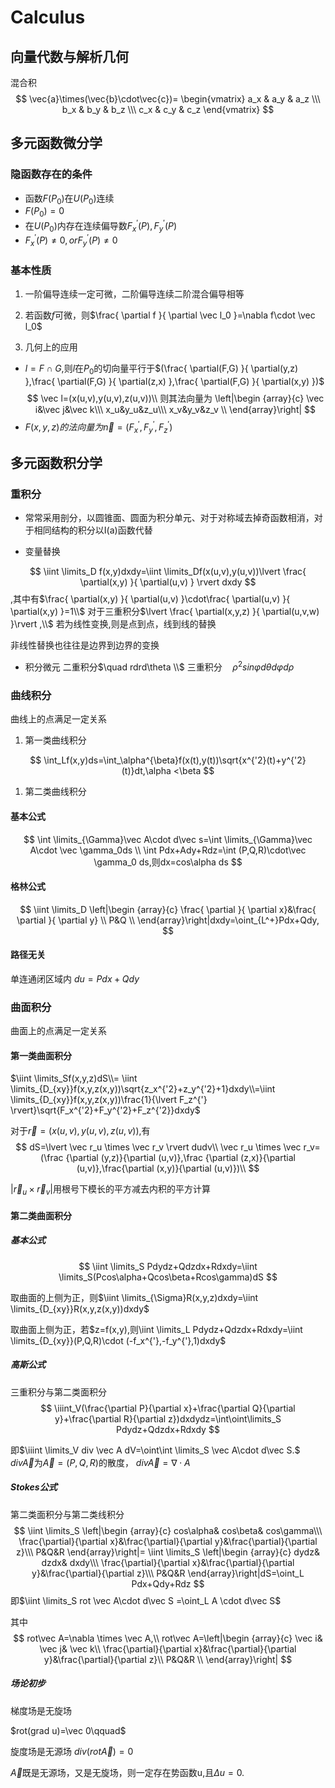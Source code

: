# Calculus

## 向量代数与解析几何

混合积
$$
\vec{a}\times(\vec{b}\cdot\vec{c})=
\begin{vmatrix}
a_x & a_y & a_z \\\
b_x & b_y & b_z \\\
c_x & c_y & c_z
\end{vmatrix}
$$

## 多元函数微分学

### 隐函数存在的条件

* 函数$F(P_0)$在$U(P_0)$连续
* $F(P_0)=0$
* 在$U(P_0)$内存在连续偏导数$F_x^{'}(P),F_y^{'}(P)$
* $F_x^{'}(P)\neq0,orF_y^{'}(P)\neq0$

### 基本性质

1. 一阶偏导连续一定可微，二阶偏导连续二阶混合偏导相等

2. 若函数$f$可微，则$\frac{ \partial f }{ \partial \vec l_0 }=\nabla f\cdot \vec l_0$

3. 几何上的应用

* $l=F \cap G$,则$l$在$P_0$的切向量平行于$(\frac{ \partial(F,G) }{ \partial(y,z) },\frac{ \partial(F,G) }{ \partial(z,x) },\frac{ \partial(F,G) }{ \partial(x,y) })$
   $$
   \vec l=(x(u,v),y(u,v),z(u,v))\\
   则其法向量为
   \left|\begin {array}{c}
   \vec i&\vec j&\vec k\\\
   x_u&y_u&z_u\\\
   x_v&y_v&z_v \\
   \end{array}\right|
   $$
* $F(x,y,z)的法向量为\vec n=(F_x^{'},F_y^{'},F_z^{'})$

## 多元函数积分学

### 重积分

* 常常采用剖分，以圆锥面、圆面为积分单元、对于对称域去掉奇函数相消，对于相同结构的积分以I(a)函数代替

* 变量替换

$$
\iint \limits_D f(x,y)dxdy=\iint \limits_Df(x(u,v),y(u,v))\lvert \frac{ \partial(x,y) }{ \partial(u,v) } \rvert  dxdy
$$
,其中有$\frac{ \partial(x,y) }{ \partial(u,v) }\cdot\frac{ \partial(u,v) }{ \partial(x,y) }=1\\$
对于三重积分$\lvert \frac{ \partial(x,y,z) }{ \partial(u,v,w) }\rvert ,\\$
若为线性变换,则是点到点，线到线的替换

非线性替换也往往是边界到边界的变换

* 积分微元
  二重积分$\quad rdrd\theta \\$ 
  三重积分$\quad \rho^2sin\varphi d\theta d\varphi d\rho$

### 曲线积分

曲线上的点满足一定关系

1. 第一类曲线积分

$$
\int_Lf(x,y)ds=\int_\alpha^{\beta}f(x(t),y(t))\sqrt{x^{'2}(t)+y^{'2}(t)}dt,\alpha <\beta
$$

1. 第二类曲线积分

#### 基本公式

$$
\int \limits_{\Gamma}\vec A\cdot d\vec s=\int \limits_{\Gamma}\vec A\cdot \vec \gamma_0ds
\\
\int Pdx+Ady+Rdz=\int (P,Q,R)\cdot\vec \gamma_0 ds,则dx=cos\alpha ds
$$

#### 格林公式

$$
\iint \limits_D \left|\begin {array}{c}
\frac{ \partial }{ \partial x}&\frac{ \partial }{ \partial y} \\
P&Q \\
\end{array}\right|dxdy=\oint_{L^+}Pdx+Qdy,
$$

#### 路径无关

单连通闭区域内  $du=Pdx+Qdy$

### 曲面积分

曲面上的点满足一定关系

#### 第一类曲面积分

$\iint \limits_Sf(x,y,z)dS\\= \iint \limits_{D_{xy}}f(x,y,z(x,y))\sqrt{z_x^{'2}+z_y^{'2}+1}dxdy\\=\iint \limits_{D_{xy}}f(x,y,z(x,y))\frac{1}{\lvert F_z^{'} \rvert}\sqrt{F_x^{'2}+F_y^{'2}+F_z^{'2}}dxdy$

对于$\vec r=(x(u,v),y(u,v),z(u,v)),$有
$$
dS=\lvert \vec r_u \times \vec r_v \rvert dudv\\
\vec r_u \times \vec r_v=(\frac {\partial (y,z)}{\partial (u,v)},\frac {\partial (z,x)}{\partial (u,v)},\frac{\partial (x,y)}{\partial (u,v)})\\
$$

$\lvert \vec r_u \times \vec r_v \rvert$用根号下模长的平方减去内积的平方计算

#### 第二类曲面积分

##### 基本公式

$$
\iint \limits_S Pdydz+Qdzdx+Rdxdy=\iint \limits_S(Pcos\alpha+Qcos\beta+Rcos\gamma)dS
$$

取曲面的上侧为正，则$\iint \limits_{\Sigma}R(x,y,z)dxdy=\iint \limits_{D_{xy}}R(x,y,z(x,y))dxdy$

取曲面上侧为正，若$z=f(x,y),则\iint \limits_L Pdydz+Qdzdx+Rdxdy=\iint \limits_{D_{xy}}(P,Q,R)\cdot (-f_x^{'},-f_y^{'},1)dxdy$

##### 高斯公式

三重积分与第二类面积分
$$
\iiint_V(\frac{\partial P}{\partial x}+\frac{\partial Q}{\partial y}+\frac{\partial R}{\partial z})dxdydz=\int\oint\limits_S  Pdydz+Qdzdx+Rdxdy
$$

即$\iiint \limits_V div \vec A dV=\oint\int \limits_S \vec A\cdot d\vec S.$
$div \vec A$为$\vec A=(P,Q,R)$的散度，
$div \vec A=\nabla \cdot A$

##### Stokes公式

第二类面积分与第二类线积分
$$
\iint \limits_S \left|\begin {array}{c}
cos\alpha& cos\beta& cos\gamma\\\
\frac{\partial}{\partial x}&\frac{\partial}{\partial y}&\frac{\partial}{\partial z}\\\
P&Q&R
\end{array}\right|= \iint \limits_S \left|\begin {array}{c}
dydz& dzdx& dxdy\\\
\frac{\partial}{\partial x}&\frac{\partial}{\partial y}&\frac{\partial}{\partial z}\\\
P&Q&R 
\end{array}\right|dS=\oint_L Pdx+Qdy+Rdz
$$
即$\iint \limits_S rot \vec A\cdot d\vec S =\oint_L A \cdot d\vec S$

其中
$$
rot\vec A=\nabla \times \vec A,\\
rot\vec A=\left|\begin {array}{c}
 \vec i& \vec j& \vec k\\
\frac{\partial}{\partial x}&\frac{\partial}{\partial y}&\frac{\partial}{\partial z}\\
P&Q&R \\
\end{array}\right|
$$

##### 场论初步

梯度场是无旋场

$rot(grad u)=\vec 0\qquad$

旋度场是无源场
$div(rot \vec A)=0\qquad$

$\vec A$既是无源场，又是无旋场，则一定存在势函数u,且$\Delta u =0$.
